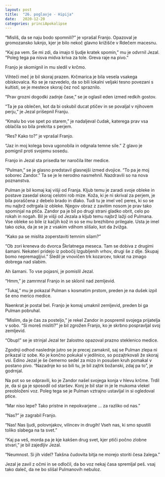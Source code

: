 ```yaml
---
layout: post
title:  "26. poglavje - Hipija"
date:   2020-12-20
categories: princiApokalipse
---
```

“Misliš, da se naju bodo spomnili?” je vprašal Franjo. Opazoval je gromozansko luknjo, kjer je bilo nekoč glavno križišče v Rdečem macesnu.

“Kaj pa vem. Se mi zdi, da imajo ti ljudje kratek spomin,” mu je odvrnil Jezal. “Poleg tega pa nisva midva kriva za tole. Greva raje na pivo.”

Franjo je skomignil in mu sledil v krčmo. 

Vihteči meč je bil skoraj prazen. Krčmarica je bila vesela vsakega obiskovalca. Ko se je razvedelo, da so bili lokalni veljaki tesno povezani s kultisti, se je mestece skoraj čez noč spraznilo. 

“Prav grozni dogodki zadnje čase,” se je oglasil eden izmed redkih gostov. 

“Ta je pa oblečen, kot da bi oskubil ducat ptičev in se povaljal v njihovem perju,” je Jezal prišepnil Franju. 

“Kmalu bo vse spet po starem,” je nadaljeval čudak, katerega prav vsa oblačila so bila prekrita s perjem.

“Res? Kako to?” je vprašal Franjo.

“Jaz in moj kolega bova ugonobila in odgnala temne sile.” Z glavo je pomignil proti svojemu sosedu. 

Franjo in Jezal sta prisedla ter naročila liter medice.

“Pulman,” se je glasno predstavil glasnejši izmed dvojice. “To pa je moj soborec Zandor.” Ta se je le nerodno nasmehnil. Nazdravili so na nova poznanstva.

Pulman je bil komaj kaj višji od Franja. Kljub temu je zaradi svoje obleke in postave zasedal skoraj celotni rob mize. Koža, ki je ni skrival za perjem, je bila poraščena z debelo brado in dlako. Tudi tu je imel več peres, ki so se mu najbrž odtrgala iz obleke. Njegov obraz z zavitim nosom je prav tako spominjal na ptiča. Zandor pa je bil po drugi strani gladko obrit, celo po rokah in nogah. Bil je višji od Jezala a kljub temu najbrž lažji od Pulmana. Vse obleke so bile iz kačjih kož in so se mu brezhibno prilegale. Usta je imel tako ozka, da je se je z vsakim vdihom slišalo, kot da žvižga.

“Kako pa se mislita zoperstaviti temnim silam?”

“Ob zori kreneva do dvorca Škrlatnega meseca. Tam se dobiva z drugimi šamani. Nekateri pridejo iz pobočij Izgubljenih vrhov, drugi še z dlje. Skupaj bomo nepremagljivi.” Sledil je vnovičen trk kozarcev, tokrat na zmago dobrega nad slabim. 

Ah šamani. To vse pojasni, je pomislil Jezal.

“Hmm,” je zamrmral Franjo in se sklonil nad zemljevid.

“Tukaj,” mu je pokazal Pulman s kosmatim prstom, preden je na dušek izpil še eno merico medice.

Naenkrat je postal bel. Franjo je komaj umaknil zemljevid, preden bi ga Pulman pobruhal.

“Mislim, da je čas za posteljo,” je rekel Zandor in pospremil svojega prijatelja v sobo.
“Si moreš misliti?” je bil zgrožen Franjo, ko je skrbno pospravljal svoj zemljevid.

“Obup!” se je strinjal Jezal ter žalostno opazoval prazno steklenico medice.

Zgodnji odhod naslednje jutro se je precej zamaknil, saj se Pulman zlepa ni prikazal iz sobe. Ko je končno pokukal v jedilnico, so pozajtrkovali že skoraj vsi. Edino Jezal je še čemerno sedel za mizo in posušen kruh pomakal v postano pivo. “Nazadnje ko so bili tu, je bil zajtrk božanski, zdaj pa to”, je godrnjal. 

Na pot so se odpravili, ko je Zandor našel svojega konja v hlevu krčme. Trdil je, da si ga je sposodil od staršev. Konj je bil star in je le mukoma vlekel preobloženi voz. Poleg tega se je Pulman vztrajno ustavljal in si ogledoval ptice.

“Mar niso lepe? Tako pristne in nepokvarjene … za razliko od nas.”

“Nas?” je zagrabil Franjo.

“Nas! Nas ljudi, polovnjakov, vilincev in drugih! Vseh nas, ki smo spustili toliko slabega na ta svet.”

“Kaj pa veš, morda pa je kje kakšen drug svet, kjer ptiči počno zlobne stvari,” je bil zajedljiv Jezal.

“Neumnost. Si jih videl? Takšna čudovita bitja ne morejo storiti česa žalega.”

Jezal je zavil z očmi in se odločil, da bo voz nekaj časa spremljal peš. vsaj tako daleč, da ne bo slišal Pulmanovih nebuloz.
